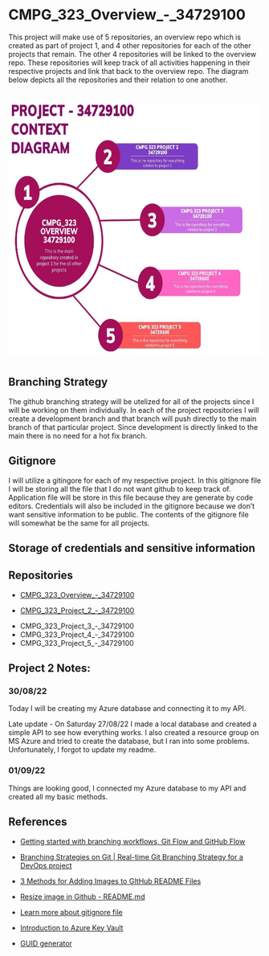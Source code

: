 # CMPG_323_Overview_-_34729100

This project will make use of 5 repositories, an overview repo which is created as part of project 1, and 4 other repositories for each of the other projects that remain. The other 4 repositories will be linked to the overview repo. These repositories will keep track of all activities happening in their respective projects and link that back to the overview repo. The diagram below depicts all the repositories and their relation to one another.
#
[comment]: <![Context_Diagram](/Pic/Context_Diagram.jpg)>

<img src="https://github.com/Simangaliso-Njabulo/CMPG_323_Overview_-_34729100/blob/main/Pic/Context_Diagram.jpg" width="600" height="500" alt="Flowers in Chania">

#

## Branching Strategy
The github branching strategy will be utelized for all of the projects since I will be working on them individually. In each of the project repositories I will create a development branch and that branch will push directly to the main branch of that particular project. Since development is directly linked to the main there is no need for a hot fix branch.  

## Gitignore
I will utilize a gitingore for each of my respective project. In this gitignore file I will be storing all the file that I do not want github to keep track of. Application file will be store in this file because they are generate by code editors. Credentials will also be included in the gitignore because we don’t want sensitive information to be public. The contents of the gitignore file will somewhat be the same for all projects.

## Storage of credentials and sensitive information

## Repositories
<ul>
  <li><p><a href="https://github.com/Simangaliso-Njabulo/CMPG_323_Overview_-_34729100">CMPG_323_Overview_-_34729100</a></p></li> 
  <li><p><a href="https://github.com/Simangaliso-Njabulo/CMPG_323_Project_2_-_34729100">CMPG_323_Project_2_-_34729100</a></p></li> 
  <li>CMPG_323_Project_3_-_34729100</li>
  <li>CMPG_323_Project_4_-_34729100</li>
  <li>CMPG_323_Project_5_-_34729100</li>
</ul>

## Project 2 Notes: 
### 30/08/22
Today I will be creating my Azure database and connecting it to my API.

Late update - On Saturday 27/08/22 I made a local database and created a simple API to see how everything works. I also created a resource group on MS Azure and tried to create the database, but I ran into some problems. Unfortunately, I forgot to update my readme.

### 01/09/22
Things are looking good, I connected my Azure database to my API and created all my basic methods. 

## References
<ul>
  <li><p><a href="https://youtu.be/gW6dFpTMk8s">Getting started with branching workflows, Git Flow and GitHub Flow</a></p></li> 
  <li><p><a href="https://youtu.be/Bg8tiOLZw4A">Branching Strategies on Git | Real-time Git Branching Strategy for a DevOps project</a></p></li> 
  <li><p><a href="https://youtu.be/Ljj1wGFJqPY">3 Methods for Adding Images to GItHub README Files</a></p></li> 
  <li><p><a href="https://youtu.be/f4ifdKCH7VI">Resize image in Github - README.md</a></p></li> 
  <li><p><a href="https://zellwk.com/blog/gitignore/">Learn more about gitignore file</a></p></li> 
  <li><p><a href="https://youtu.be/JDRixckApxM">Introduction to Azure Key Vault</a></p></li> 
  <li><p><a href="https://www.guidgenerator.com/online-guid-generator.aspx">GUID generator</a></p></li> 
</ul>

